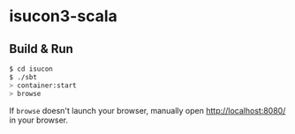 # isucon3-scala #

## Build & Run ##

```sh
$ cd isucon
$ ./sbt
> container:start
> browse
```

If `browse` doesn't launch your browser, manually open [http://localhost:8080/](http://localhost:8080/) in your browser.
